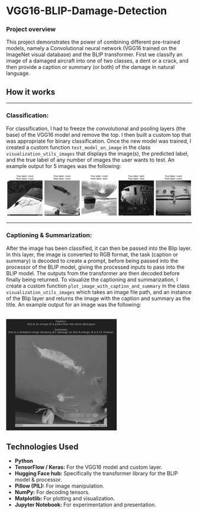# VGG16-BLIP-Damage-Detection

### Project overview
This project demonstrates the power of combining different pre-trained models, namely
a Convolutional neural network (VGG16 trained on the ImageNet visual database) and the
BLIP transformer. First we classify an image of a damaged aircraft into one of two classes,
a dent or a crack, and then provide a caption or summary (or both) of the damage in
natural language.

## How it works
***
### Classification:
For classification, I had to freeze the convolutional and pooling layers (the base)
of the VGG16 model and remove the top. I then built a custom top that was appropriate
for binary classification. Once the new model was trained, I created a custom function
`test_model_on_image` in the class `visualization_utils_images` that displays the image(s),
the predicted label, and the true label of any number of images the user wants to test.
An example output for 5 images was the following:

<img src="img.png" width="1050" alt="5 images of damaged planes">

***

### Captioning & Summarization:

After the image has been classified, it can then be passed into the Blip layer. In this layer, 
the image is converted to RGB format, the task (caption or summary) is decoded to create a prompt,
before being passed into the processor of the BLIP model, giving the processed inputs to pass into
the BLIP model. The outputs from the transformer are then decoded before finally being returned.
To visualize the captioning and summarization, I create a custom function 
`plot_image_with_caption_and_summary` in the class `visualization_utils_images` which takes
an image file path, and an instance of the Blip layer and returns the image with the caption
and summary as the title. An example output for an image was the following:

$\hspace{9cm}$ <img src="img_1.png" width="300" alt="Image of a damaged plane.">

## Technologies Used

* **Python**
* **TensorFlow / Keras:** For the VGG16 model and custom layer.
* **Hugging Face hub:** Specifically the transformer library for the BLIP model & processor.
* **Pillow (PIL):** For image manipulation.
* **NumPy:** For decoding tensors.
* **Matplotlib:** For plotting and visualization.
* **Jupyter Notebook:** For experimentation and presentation.
